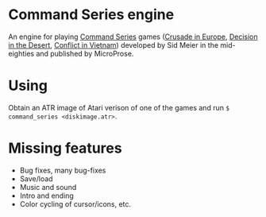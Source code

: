 # Command Series engine
An engine for playing [Command Series](https://www.mobygames.com/game-group/microprose-command-series-games) games ([Crusade in Europe](https://www.mobygames.com/game/crusade-in-europe/), [Decision in the Desert](https://www.mobygames.com/game/decision-in-the-desert/), [Conflict in Vietnam](https://www.mobygames.com/game/conflict-in-vietnam/)) developed by Sid Meier in the mid-eighties and published by MicroProse.

# Using
Obtain an ATR image of Atari verison of one of the games and run `$ command_series <diskimage.atr>`.

# Missing features
* Bug fixes, many bug-fixes
* Save/load
* Music and sound
* Intro and ending
* Color cycling of cursor/icons, etc.
